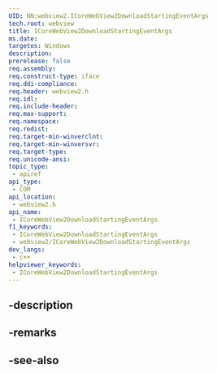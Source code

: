 ```yaml
---
UID: NN:webview2.ICoreWebView2DownloadStartingEventArgs
tech.root: webview
title: ICoreWebView2DownloadStartingEventArgs
ms.date: 
targetos: Windows
description: 
prerelease: false
req.assembly: 
req.construct-type: iface
req.ddi-compliance: 
req.header: webview2.h
req.idl: 
req.include-header: 
req.max-support: 
req.namespace: 
req.redist: 
req.target-min-winverclnt: 
req.target-min-winversvr: 
req.target-type: 
req.unicode-ansi: 
topic_type:
 - apiref
api_type:
 - COM
api_location:
 - webview2.h
api_name:
 - ICoreWebView2DownloadStartingEventArgs
f1_keywords:
 - ICoreWebView2DownloadStartingEventArgs
 - webview2/ICoreWebView2DownloadStartingEventArgs
dev_langs:
 - c++
helpviewer_keywords:
 - ICoreWebView2DownloadStartingEventArgs
---
```


## -description

## -remarks

## -see-also

